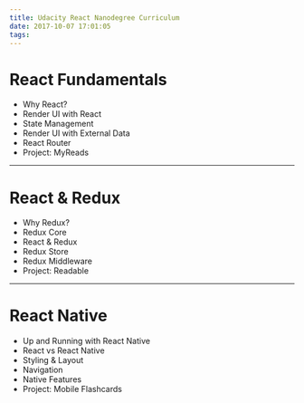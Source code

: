 ```yaml
---
title: Udacity React Nanodegree Curriculum
date: 2017-10-07 17:01:05
tags:
---
```


# React Fundamentals
- Why React?
- Render UI with React
- State Management
- Render UI with External Data
- React Router
- Project: MyReads

----

# React & Redux
- Why Redux?
- Redux Core
- React & Redux
- Redux Store
- Redux Middleware
- Project: Readable

----

# React Native
- Up and Running with React Native
- React vs React Native
- Styling & Layout
- Navigation
- Native Features
- Project: Mobile Flashcards
